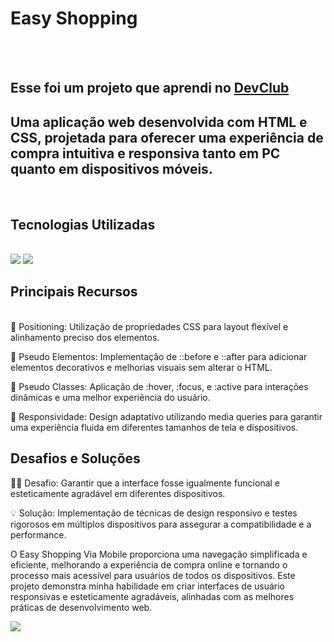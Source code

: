 <h1>Easy Shopping</h1>
<br>
<br>
<h2>Esse foi um projeto que aprendi no <a href="https://rodolfomori.com.br/devclub">DevClub</a></h2>
<h2>Uma aplicação web desenvolvida com HTML e CSS, projetada para oferecer uma experiência de compra intuitiva e responsiva tanto em PC quanto em dispositivos móveis.</h2>
<br>
<h2>Tecnologias Utilizadas</h2>
<br>
<img src="https://img.shields.io/badge/HTML5-E34F26?style=for-the-badge&logo=html5&logoColor=white">
<img src="https://img.shields.io/badge/CSS3-1572B6?style=for-the-badge&logo=css3&logoColor=white">
<br>
<h2>Principais Recursos</h2>
<br>
🔸 Positioning: Utilização de propriedades CSS para layout flexível e alinhamento preciso dos elementos.

🔸 Pseudo Elementos: Implementação de ::before e ::after para adicionar elementos decorativos e melhorias visuais sem alterar o HTML.

🔸 Pseudo Classes: Aplicação de :hover, :focus, e :active para interações dinâmicas e uma melhor experiência do usuário.

🔸 Responsividade: Design adaptativo utilizando media queries para garantir uma experiência fluida em diferentes tamanhos de tela e dispositivos.
<br>
<h2>Desafios e Soluções</h2>

💪🏻 Desafio: Garantir que a interface fosse igualmente funcional e esteticamente agradável em diferentes dispositivos.

💡 Solução: Implementação de técnicas de design responsivo e testes rigorosos em múltiplos dispositivos para assegurar a compatibilidade e a performance.

O Easy Shopping Via Mobile proporciona uma navegação simplificada e eficiente, melhorando a experiência de compra online e tornando o processo mais acessível para usuários de todos os dispositivos. Este projeto demonstra minha habilidade em criar interfaces de usuário responsivas e esteticamente agradáveis, alinhadas com as melhores práticas de desenvolvimento web.


<img src="https://github.com/Vando2106/easy-shopping/blob/main/assets/Design%20sem%20nome.png?raw=true"/>
